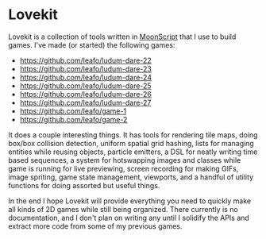 # Lovekit

Lovekit is a collection of tools written in [MoonScript](http://moonscript.org)
that I use to build games. I've made (or started) the following games:

* https://github.com/leafo/ludum-dare-22
* https://github.com/leafo/ludum-dare-23
* https://github.com/leafo/ludum-dare-24
* https://github.com/leafo/ludum-dare-25
* https://github.com/leafo/ludum-dare-26
* https://github.com/leafo/ludum-dare-27
* https://github.com/leafo/game-1
* https://github.com/leafo/game-2


It does a couple interesting things. It has tools for rendering tile maps,
doing box/box collision detection, uniform spatial grid hashing, lists for
managing entities while reusing objects, particle emitters, a DSL for neatly
writing time based sequences, a system for hotswapping images and classes while
game is running for live previewing, screen recording for making GIFs, image
spriting, game state management, viewports, and a handful of utility functions
for doing assorted but useful things.

In the end I hope Lovekit will provide everything you need to quickly make all
kinds of 2D games while still being organized. There currently is no
documentation, and I don't plan on writing any until I solidify the APIs and
extract more code from some of my previous games. 
